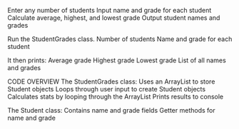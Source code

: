 Enter any number of students
Input name and grade for each student
Calculate average, highest, and lowest grade
Output student names and grades

Run the StudentGrades class.
Number of students
Name and grade for each student

It then prints:
Average grade
Highest grade
Lowest grade
List of all names and grades

CODE OVERVIEW
The StudentGrades class:
Uses an ArrayList to store Student objects
Loops through user input to create Student objects
Calculates stats by looping through the ArrayList
Prints results to console

The Student class:
Contains name and grade fields
Getter methods for name and grade
